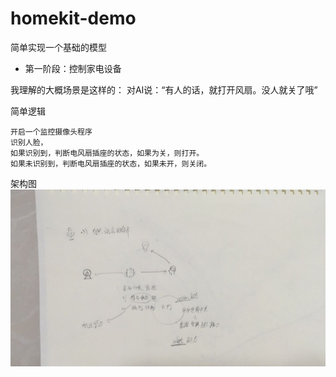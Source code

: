 # homekit-demo

简单实现一个基础的模型

 * 第一阶段：控制家电设备


我理解的大概场景是这样的：
对AI说：“有人的话，就打开风扇。没人就关了哦”

简单逻辑

	开启一个监控摄像头程序
    识别人脸，
    如果识别到，判断电风扇插座的状态，如果为关，则打开。
    如果未识别到，判断电风扇插座的状态，如果未开，则关闭。

架构图    
![image](mind.jpg)